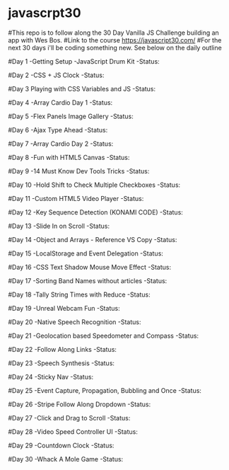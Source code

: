 # javascrpt30

#This repo is to follow along the 30 Day Vanilla JS Challenge building an app with Wes Bos.
#Link to the course https://javascript30.com/
#For the next 30 days i'll be coding something new. See below on the daily outline

#Day 1
-Getting Setup
-JavaScript Drum Kit
-Status:

#Day 2
-CSS + JS Clock
-Status:

#Day 3
Playing with CSS Variables and JS
-Status:

#Day 4
-Array Cardio Day 1
-Status:

#Day 5
-Flex Panels Image Gallery
-Status:

#Day 6
-Ajax Type Ahead
-Status:

#Day 7
-Array Cardio Day 2
-Status:

#Day 8
-Fun with HTML5 Canvas
-Status:

#Day 9
-14 Must Know Dev Tools Tricks
-Status:

#Day 10
-Hold Shift to Check Multiple Checkboxes
-Status:

#Day 11
-Custom HTML5 Video Player
-Status:

#Day 12
-Key Sequence Detection (KONAMI CODE)
-Status:

#Day 13
-Slide In on Scroll
-Status:

#Day 14
-Object and Arrays - Reference VS Copy
-Status:

#Day 15
-LocalStorage and Event Delegation
-Status:

#Day 16
-CSS Text Shadow Mouse Move Effect
-Status:

#Day 17
-Sorting Band Names without articles
-Status:

#Day 18
-Tally String Times with Reduce
-Status:

#Day 19
-Unreal Webcam Fun
-Status:

#Day 20
-Native Speech Recognition
-Status:

#Day 21
-Geolocation based Speedometer and Compass
-Status:

#Day 22
-Follow Along Links
-Status:

#Day 23
-Speech Synthesis
-Status:

#Day 24
-Sticky Nav
-Status:

#Day 25
-Event Capture, Propagation, Bubbling and Once
-Status:

#Day 26
-Stripe Follow Along Dropdown
-Status:

#Day 27
-Click and Drag to Scroll
-Status:

#Day 28
-Video Speed Controller UI
-Status:

#Day 29
-Countdown Clock
-Status:

#Day 30
-Whack A Mole Game
-Status:
